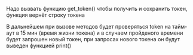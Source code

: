 Надо вызвать функцию get_token() чтобы получить и сохранить токен, функция вернёт строку токена 

В дальнейшем  при вызове методов будет проверяться token на тайм-аут в 15 мин (время жизни токена) 
и в случаем пройденого времени будет запрошен новый токен, при запросах нового токена он будут выведен функцией print()

